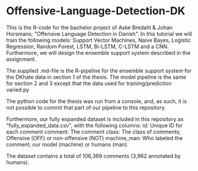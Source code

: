 # Offensive-Language-Detection-DK

This is the R-code for the bachelor project of Aske Bredahl & Johan Horsmans; "Offensive Language Detection in Danish". In this tutorial we will train the following models: Support Vector Machines, Naive Bayes, Logistic Regression, Random Forest, LSTM, Bi-LSTM, C-LSTM and a CNN. Furthermore, we will design the ensemble support system described in the assignment.

The supplied .md-file is the R-pipeline for the ensemble support system for the DKhate data in section 1 of the thesis. The model pipeline is the same for section 2 and 3 except that the data used for training/prediction varied.py

The python code for the thesis was run from a console, and, as such, it is not possible to commit that part of our pipeline to this repository. 

Furthermore, our fully expanded dataset is included in this repository as "fully_expanded_data.csv", with the following columns:
id: Unique ID for each comment
comment: The comment
class: The class of comments; Offensive (OFF) or non-offensive (NOT)
machine_man: Who labeled the comment; our model (machine) or humans (man).

The dataset contains a total of 106,369 comments (3,962 annotated by humans).
